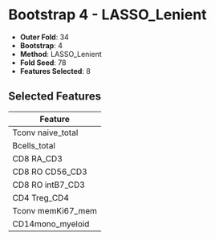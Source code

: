 # Bootstrap 4 - LASSO_Lenient

- **Outer Fold**: 34
- **Bootstrap**: 4
- **Method**: LASSO_Lenient
- **Fold Seed**: 78
- **Features Selected**: 8

## Selected Features

| Feature |
|---------|
| Tconv naive_total |
| Bcells_total |
| CD8 RA_CD3 |
| CD8 RO CD56_CD3 |
| CD8 RO intB7_CD3 |
| CD4 Treg_CD4 |
| Tconv memKi67_mem |
| CD14mono_myeloid |
